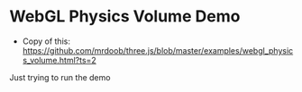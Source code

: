 WebGL Physics Volume Demo
=========================

* Copy of this: https://github.com/mrdoob/three.js/blob/master/examples/webgl_physics_volume.html?ts=2

Just trying to run the demo
